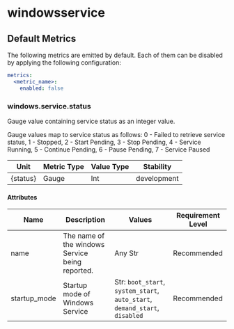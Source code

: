 [comment]: <> (Code generated by mdatagen. DO NOT EDIT.)

# windowsservice

## Default Metrics

The following metrics are emitted by default. Each of them can be disabled by applying the following configuration:

```yaml
metrics:
  <metric_name>:
    enabled: false
```

### windows.service.status

Gauge value containing service status as an integer value.

Gauge values map to service status as follows: 0 - Failed to retrieve service status, 1 - Stopped, 2 - Start Pending, 3 - Stop Pending, 4 - Service Running, 5 - Continue Pending, 6 - Pause Pending, 7 - Service Paused


| Unit | Metric Type | Value Type | Stability |
| ---- | ----------- | ---------- | --------- |
| {status} | Gauge | Int | development |

#### Attributes

| Name | Description | Values | Requirement Level |
| ---- | ----------- | ------ | -------- |
| name | The name of the windows Service being reported. | Any Str | Recommended |
| startup_mode | Startup mode of Windows Service | Str: ``boot_start``, ``system_start``, ``auto_start``, ``demand_start``, ``disabled`` | Recommended |
